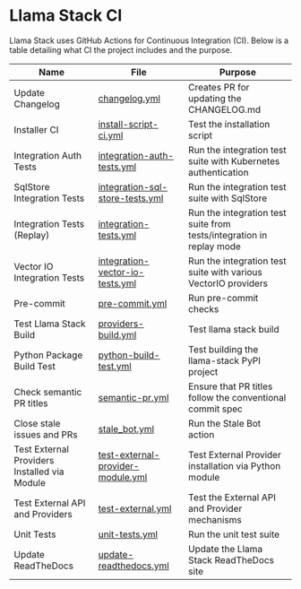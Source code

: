 # Llama Stack CI

Llama Stack uses GitHub Actions for Continuous Integration (CI). Below is a table detailing what CI the project includes and the purpose.

| Name | File | Purpose |
| ---- | ---- | ------- |
| Update Changelog | [changelog.yml](changelog.yml) | Creates PR for updating the CHANGELOG.md |
| Installer CI | [install-script-ci.yml](install-script-ci.yml) | Test the installation script |
| Integration Auth Tests | [integration-auth-tests.yml](integration-auth-tests.yml) | Run the integration test suite with Kubernetes authentication |
| SqlStore Integration Tests | [integration-sql-store-tests.yml](integration-sql-store-tests.yml) | Run the integration test suite with SqlStore |
| Integration Tests (Replay) | [integration-tests.yml](integration-tests.yml) | Run the integration test suite from tests/integration in replay mode |
| Vector IO Integration Tests | [integration-vector-io-tests.yml](integration-vector-io-tests.yml) | Run the integration test suite with various VectorIO providers |
| Pre-commit | [pre-commit.yml](pre-commit.yml) | Run pre-commit checks |
| Test Llama Stack Build | [providers-build.yml](providers-build.yml) | Test llama stack build |
| Python Package Build Test | [python-build-test.yml](python-build-test.yml) | Test building the llama-stack PyPI project |
| Check semantic PR titles | [semantic-pr.yml](semantic-pr.yml) | Ensure that PR titles follow the conventional commit spec |
| Close stale issues and PRs | [stale_bot.yml](stale_bot.yml) | Run the Stale Bot action |
| Test External Providers Installed via Module | [test-external-provider-module.yml](test-external-provider-module.yml) | Test External Provider installation via Python module |
| Test External API and Providers | [test-external.yml](test-external.yml) | Test the External API and Provider mechanisms |
| Unit Tests | [unit-tests.yml](unit-tests.yml) | Run the unit test suite |
| Update ReadTheDocs | [update-readthedocs.yml](update-readthedocs.yml) | Update the Llama Stack ReadTheDocs site |
